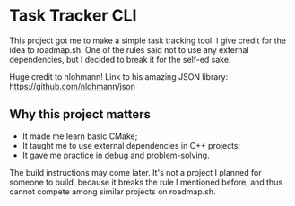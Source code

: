 # Task Tracker CLI

This project got me to make a simple task tracking tool. I give credit for the idea to roadmap.sh.
One of the rules said not to use any external dependencies, but I decided to break it for the self-ed sake.

Huge credit to nlohmann! Link to his amazing JSON library: https://github.com/nlohmann/json

## Why this project matters

- It made me learn basic CMake;
- It taught me to use external dependencies in C++ projects;
- It gave me practice in debug and problem-solving.

The build instructions may come later. It's not a project I planned for someone to build, because it breaks the rule I mentioned before, and thus cannot compete among similar projects on roadmap.sh.
